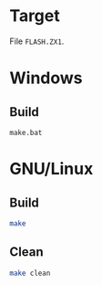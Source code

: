 # Target

File `FLASH.ZX1`.

# Windows

## Build

```batch
make.bat
```

# GNU/Linux

## Build

```bash
make
```

## Clean

```bash
make clean
```
